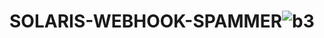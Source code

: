 # SOLARIS-WEBHOOK-SPAMMER![b3](https://user-images.githubusercontent.com/116375000/199772229-ba5cdd63-137a-454e-8c71-7fd0df2e249a.PNG)

